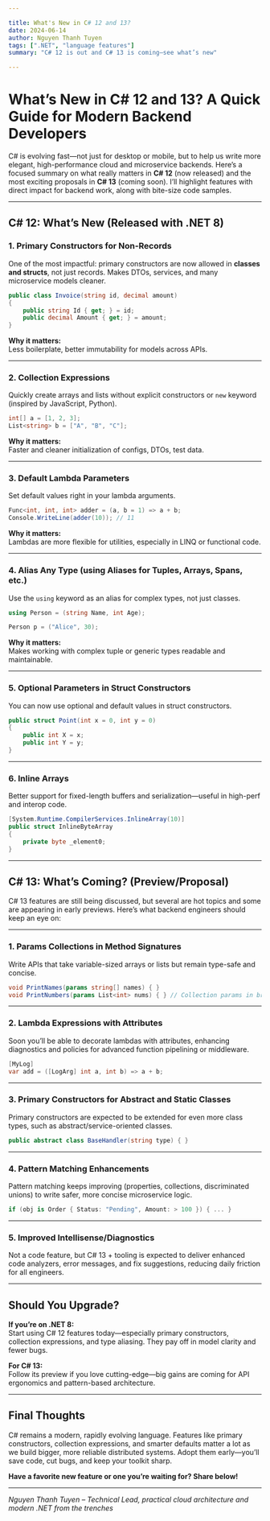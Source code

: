 ```yaml
---

title: What's New in C# 12 and 13?  
date: 2024-06-14  
author: Nguyen Thanh Tuyen  
tags: [".NET", "language features"]  
summary: "C# 12 is out and C# 13 is coming—see what’s new"  

---
```


# What’s New in C# 12 and 13? A Quick Guide for Modern Backend Developers

C# is evolving fast—not just for desktop or mobile, but to help us write more elegant, high-performance cloud and microservice backends. Here’s a focused summary on what really matters in **C# 12** (now released) and the most exciting proposals in **C# 13** (coming soon). I’ll highlight features with direct impact for backend work, along with bite-size code samples.

---

## C# 12: What’s New (Released with .NET 8)

### 1. **Primary Constructors for Non-Records**

One of the most impactful: primary constructors are now allowed in **classes and structs**, not just records. Makes DTOs, services, and many microservice models cleaner.

```csharp
public class Invoice(string id, decimal amount)
{
    public string Id { get; } = id;
    public decimal Amount { get; } = amount;
}
```
**Why it matters:**  
Less boilerplate, better immutability for models across APIs.

---

### 2. **Collection Expressions**

Quickly create arrays and lists without explicit constructors or `new` keyword (inspired by JavaScript, Python).

```csharp
int[] a = [1, 2, 3];
List<string> b = ["A", "B", "C"];
```
**Why it matters:**  
Faster and cleaner initialization of configs, DTOs, test data.

---

### 3. **Default Lambda Parameters**

Set default values right in your lambda arguments.

```csharp
Func<int, int, int> adder = (a, b = 1) => a + b;
Console.WriteLine(adder(10)); // 11
```
**Why it matters:**  
Lambdas are more flexible for utilities, especially in LINQ or functional code.

---

### 4. **Alias Any Type (using Aliases for Tuples, Arrays, Spans, etc.)**

Use the `using` keyword as an alias for complex types, not just classes.

```csharp
using Person = (string Name, int Age);

Person p = ("Alice", 30);
```
**Why it matters:**  
Makes working with complex tuple or generic types readable and maintainable.

---

### 5. **Optional Parameters in Struct Constructors**

You can now use optional and default values in struct constructors.

```csharp
public struct Point(int x = 0, int y = 0)
{
    public int X = x;
    public int Y = y;
}
```

---

### 6. **Inline Arrays**

Better support for fixed-length buffers and serialization—useful in high-perf and interop code.

```csharp
[System.Runtime.CompilerServices.InlineArray(10)]
public struct InlineByteArray
{
    private byte _element0;
}
```

---

## C# 13: What’s Coming? (Preview/Proposal)

C# 13 features are still being discussed, but several are hot topics and some are appearing in early previews. Here’s what backend engineers should keep an eye on:

---

### 1. **Params Collections in Method Signatures**

Write APIs that take variable-sized arrays or lists but remain type-safe and concise.

```csharp
void PrintNames(params string[] names) { }
void PrintNumbers(params List<int> nums) { } // Collection params in broader usage
```

---

### 2. **Lambda Expressions with Attributes**

Soon you’ll be able to decorate lambdas with attributes, enhancing diagnostics and policies for advanced function pipelining or middleware.

```csharp
[MyLog]
var add = ([LogArg] int a, int b) => a + b;
```

---

### 3. **Primary Constructors for Abstract and Static Classes**

Primary constructors are expected to be extended for even more class types, such as abstract/service-oriented classes.

```csharp
public abstract class BaseHandler(string type) { }
```

---

### 4. **Pattern Matching Enhancements**

Pattern matching keeps improving (properties, collections, discriminated unions) to write safer, more concise microservice logic.

```csharp
if (obj is Order { Status: "Pending", Amount: > 100 }) { ... }
```

---

### 5. **Improved Intellisense/Diagnostics**

Not a code feature, but C# 13 + tooling is expected to deliver enhanced code analyzers, error messages, and fix suggestions, reducing daily friction for all engineers.

---

## Should You Upgrade?

**If you’re on .NET 8:**  
Start using C# 12 features today—especially primary constructors, collection expressions, and type aliasing. They pay off in model clarity and fewer bugs.

**For C# 13:**  
Follow its preview if you love cutting-edge—big gains are coming for API ergonomics and pattern-based architecture.

---

## Final Thoughts

C# remains a modern, rapidly evolving language. Features like primary constructors, collection expressions, and smarter defaults matter a lot as we build bigger, more reliable distributed systems. Adopt them early—you’ll save code, cut bugs, and keep your toolkit sharp.

**Have a favorite new feature or one you’re waiting for? Share below!**

---

*Nguyen Thanh Tuyen – Technical Lead, practical cloud architecture and modern .NET from the trenches*